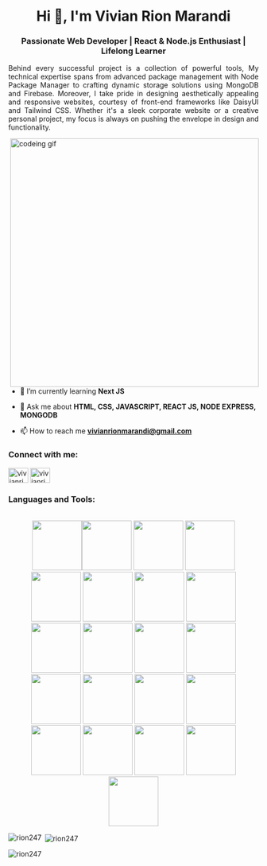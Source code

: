 <h1 align="center">Hi 👋, I'm Vivian Rion Marandi</h1>
<h3 align="center">Passionate Web Developer | React & Node.js Enthusiast | Lifelong Learner</h3>

  <p align="justify">
    Behind every successful project is a collection of powerful tools, My technical expertise spans from advanced package management with Node Package Manager to crafting dynamic storage solutions using MongoDB and Firebase. Moreover, I take pride in designing aesthetically appealing and responsive websites, courtesy of front-end frameworks like DaisyUI and Tailwind CSS. Whether it's a sleek corporate website or a creative personal project, my focus is always on pushing the envelope in design and functionality.
  </p>
  
  <img width="500px" src="https://user-images.githubusercontent.com/74038190/212749171-b84692a8-2b04-4e3b-93ca-ac14705da224.gif" alt="codeing gif" align="right" />

  
</div>




- 🌱 I’m currently learning **Next JS**

- 💬 Ask me about **HTML, CSS, JAVASCRIPT, REACT JS, NODE EXPRESS, MONGODB**

- 📫 How to reach me **vivianrionmarandi@gmail.com**

<h3 align="left">Connect with me:</h3>
<p align="left">
<a href="https://linkedin.com/in/vivianrion" target="blank"><img align="center" src="https://raw.githubusercontent.com/rahuldkjain/github-profile-readme-generator/master/src/images/icons/Social/linked-in-alt.svg" alt="vivianrion" height="30" width="40" /></a>
<a href="https://fb.com/vivianrion.marandi.3" target="blank"><img align="center" src="https://raw.githubusercontent.com/rahuldkjain/github-profile-readme-generator/master/src/images/icons/Social/facebook.svg" alt="vivianrion.marandi.3" height="30" width="40" /></a>
</p>

<h3 align="left">Languages and Tools:</h3>
<br/>
<div align="center">
<img src="https://user-images.githubusercontent.com/74038190/212257454-16e3712e-945a-4ca2-b238-408ad0bf87e6.gif" width="100"><img src="https://user-images.githubusercontent.com/74038190/212257472-08e52665-c503-4bd9-aa20-f5a4dae769b5.gif" width="100">
<img src="https://user-images.githubusercontent.com/74038190/212257468-1e9a91f1-b626-4baa-b15d-5c385dfa7ed2.gif" width="100">
<img src="https://user-images.githubusercontent.com/74038190/212257465-7ce8d493-cac5-494e-982a-5a9deb852c4b.gif" width="100">
<img src="https://user-images.githubusercontent.com/74038190/212257463-4d082cb4-7483-4eaf-bc25-6dde2628aabd.gif" width="100">
<img src="https://user-images.githubusercontent.com/74038190/212257460-738ff738-247f-4445-a718-cdd0ca76e2db.gif" width="100">
<img src="https://user-images.githubusercontent.com/74038190/212257467-871d32b7-e401-42e8-a166-fcfd7baa4c6b.gif" width="100">
<img src="https://user-images.githubusercontent.com/74038190/212281756-450d3ffa-9335-4b98-a965-db8a18fee927.gif" width="100">
<img src="https://user-images.githubusercontent.com/74038190/212280805-9bcb336b-8c55-46a8-abf8-ff286ab55472.gif" width="100">
<img src="https://user-images.githubusercontent.com/74038190/212280823-79088828-a258-4a4d-8d6c-96315d5a07af.gif" width="100">
<img src="https://user-images.githubusercontent.com/74038190/212281763-e6ecd7ef-c4aa-45b6-a97c-f33f6bb592bd.gif" width="100">
<img src="https://user-images.githubusercontent.com/74038190/212281775-b468df30-4edc-4bf8-a4ee-f52e1aaddc86.gif" width="100">
<img src="https://user-images.githubusercontent.com/74038190/212281780-0afd9616-8310-46e9-a898-c4f5269f1387.gif" width="100">
  
<img src="https://github.com/Anmol-Baranwal/Cool-GIFs-For-GitHub/assets/74038190/1a797f46-efe4-41e6-9e75-5303e1bbcbfa" width="100">
<img src="https://github.com/Anmol-Baranwal/Cool-GIFs-For-GitHub/assets/74038190/29fd6286-4e7b-4d6c-818f-c4765d5e39a9" width="100">
<img src="https://github.com/Anmol-Baranwal/Cool-GIFs-For-GitHub/assets/74038190/67f477ed-6624-42da-99f0-1a7b1a16eecb" width="100">
<img src="https://github.com/Anmol-Baranwal/Cool-GIFs-For-GitHub/assets/74038190/3c16d4f2-b757-4c70-8f42-43d5dddd2c36" width="100">
<img src="https://github.com/Anmol-Baranwal/Cool-GIFs-For-GitHub/assets/74038190/3fb2cdf6-8920-462e-87a4-95af376418aa" width="100">
<img src="https://github.com/Anmol-Baranwal/Cool-GIFs-For-GitHub/assets/74038190/de038172-e903-4951-926c-755878deb0b4" width="100">
<img src="https://github.com/Anmol-Baranwal/Cool-GIFs-For-GitHub/assets/74038190/398b19b1-9aae-4c1f-8bc0-d172a2c08d68" width="100">
<img src="https://github.com/Anmol-Baranwal/Cool-GIFs-For-GitHub/assets/74038190/e0d299f2-767c-4c21-bd49-90f2a19f1a78" width="100">
</div>

<p><img align="left" src="https://github-readme-stats.vercel.app/api/top-langs?username=rion247&show_icons=true&locale=en&layout=compact" alt="rion247" /></p>

<p>&nbsp;<img align="center" src="https://github-readme-stats.vercel.app/api?username=rion247&show_icons=true&locale=en" alt="rion247" /></p>

<p><img align="center" src="https://github-readme-streak-stats.herokuapp.com/?user=rion247&" alt="rion247" /></p>
